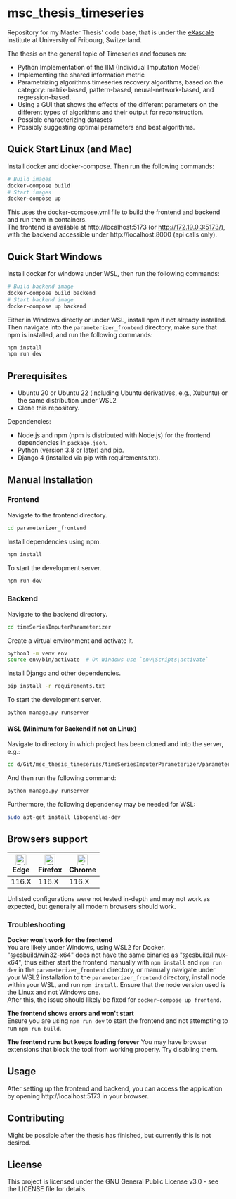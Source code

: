 # msc_thesis_timeseries

Repository for my Master Thesis' code base, that is under the [eXascale](https://exascale.info/) institute at University
of Fribourg, Switzerland.

The thesis on the general topic of Timeseries and focuses on:

- Python Implementation of the IIM (Individual Imputation Model)
- Implementing the shared information metric
- Parametrizing algorithms timeseries recovery algorithms, based on the category: matrix-based, pattern-based,
  neural-network-based, and regression-based.
- Using a GUI that shows the effects of the different parameters on the different types of algorithms and their output
  for reconstruction.
- Possible characterizing datasets
- Possibly suggesting optimal parameters and best algorithms.

## Quick Start Linux (and Mac)
Install docker and docker-compose. Then run the following commands:

```bash
# Build images
docker-compose build  
# Start images
docker-compose up
```
This uses the docker-compose.yml file to build the frontend and backend and run them in containers.   
The frontend is available at http://localhost:5173 (or http://172.19.0.3:5173/), 
with the backend accessible under http://localhost:8000 (api calls only).

## Quick Start Windows
Install docker for windows under WSL, then run the following commands:

```bash
# Build backend image
docker-compose build backend
# Start backend image
docker-compose up backend
```

Either in Windows directly or under WSL, install npm if not already installed.
Then navigate into the `parameterizer_frontend` directory, make sure that npm is installed, and run the following commands:

```bash
npm install
npm run dev
```

## Prerequisites

- Ubuntu 20 or Ubuntu 22 (including Ubuntu derivatives, e.g., Xubuntu) or the same distribution under WSL2
- Clone this repository.

Dependencies:

- Node.js and npm (npm is distributed with Node.js) for the frontend dependencies in `package.json`.
- Python (version 3.8 or later) and pip.
- Django 4 (installed via pip with requirements.txt).

## Manual Installation

### Frontend

Navigate to the frontend directory.

```bash
cd parameterizer_frontend
```

Install dependencies using npm.

```bash
npm install
```

To start the development server.

```bash
npm run dev
```

### Backend

Navigate to the backend directory.

```bash
cd timeSeriesImputerParameterizer
```

Create a virtual environment and activate it.

```bash
python3 -m venv env
source env/bin/activate  # On Windows use `env\Scripts\activate`
```

Install Django and other dependencies.

```bash
pip install -r requirements.txt
```

To start the development server.

```bash
python manage.py runserver
```

#### WSL (Minimum for Backend if not on Linux)

Navigate to directory in which project has been cloned and into the server, e.g.:

```bash
cd d/Git/msc_thesis_timeseries/timeSeriesImputerParameterizer/parameterizer/
```

And then run the following command:

```bash
python manage.py runserver
```

Furthermore, the following dependency may be needed for WSL:

```bash
sudo apt-get install libopenblas-dev
```

## Browsers support

| [<img src="https://raw.githubusercontent.com/alrra/browser-logos/master/src/edge/edge_48x48.png" alt="Edge" width="24px" height="24px" />](http://godban.github.io/browsers-support-badges/)<br/>Edge | [<img src="https://raw.githubusercontent.com/alrra/browser-logos/master/src/firefox/firefox_48x48.png" alt="Firefox" width="24px" height="24px" />](http://godban.github.io/browsers-support-badges/)<br/>Firefox | [<img src="https://raw.githubusercontent.com/alrra/browser-logos/master/src/chrome/chrome_48x48.png" alt="Chrome" width="24px" height="24px" />](http://godban.github.io/browsers-support-badges/)<br/>Chrome |
| --------- | --------- | --------- |
| 116.X| 116.X| 116.X

Unlisted configurations were not tested in-depth and may not work as expected, but generally all modern browsers should
work.

### Troubleshooting
**Docker won't work for the frontend**  
You are likely under Windows, using WSL2 for Docker.  
"@esbuild/win32-x64" does not have the same binaries as "@esbuild/linux-x64",
thus either start the frontend manually with `npm install` and `npm run dev` in the `parameterizer_frontend` directory,
or manually navigate under your WSL2 installation to the `parameterizer_frontend` directory, install node within your WSL,
and run `npm install`. Ensure that the node version used is the Linux and not Windows one.  
After this, the issue should likely be fixed for `docker-compose up frontend`.

**The frontend shows errors and won't start**  
Ensure you are using `npm run dev` to start the frontend and not attempting to run `npm run build`.

**The frontend runs but keeps loading forever**
You may have browser extensions that block the tool from working properly. Try disabling them.

## Usage

After setting up the frontend and backend, you can access the application by opening http://localhost:5173 in your
browser.

## Contributing

Might be possible after the thesis has finished, but currently this is not desired.

## License

This project is licensed under the GNU General Public License v3.0 - see the LICENSE file for details.
